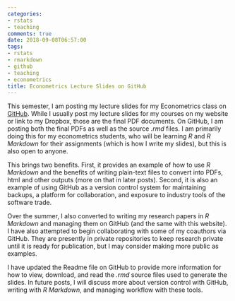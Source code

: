 ```yaml
---
categories:
- rstats
- teaching
comments: true
date: 2018-09-08T06:57:00
tags:
- rstats
- rmarkdown
- github
- teaching 
- econometrics
title: Econometrics Lecture Slides on GitHub
---
```


This semester, I am posting my lecture slides for my Econometrics class on [GitHub](http://www.github.com/ryansafner/ECON480Fall2018). While I usually post my lecture slides for my courses on my website or link to my Dropbox, those are the final PDF documents. On GitHub, I am posting both the final PDFs as well as the source *.rmd* files. I am primarily doing this for my econometrics students, who will be learning *R* and *R Markdown* for their assignments (which is how I write my slides), but this is also open to anyone.

This brings two benefits. First, it provides an example of how to use *R Markdown* and the benefits of writing plain-text files to convert into PDFs, html and other outputs (more on that in later posts). Second, it is also an example of using GitHub as a version control system for maintaining backups, a platform for collaboration, and exposure to industry tools of the software trade.

Over the summer, I also converted to writing my research papers in *R Markdown* and managing them on GitHub (and the same with this website). I have also attempted to begin collaborating with some of my coauthors via GitHub. They are presently in private repositories to keep research private until it is ready for publication, but I may consider making more public as examples. 

I have updated the Readme file on GitHub to provide more information for how to view, download, and read the *.rmd* source files used to generate the slides. In future posts, I will discuss more about version control with GitHub, writing with *R Markdown*, and managing workflow with these tools. 